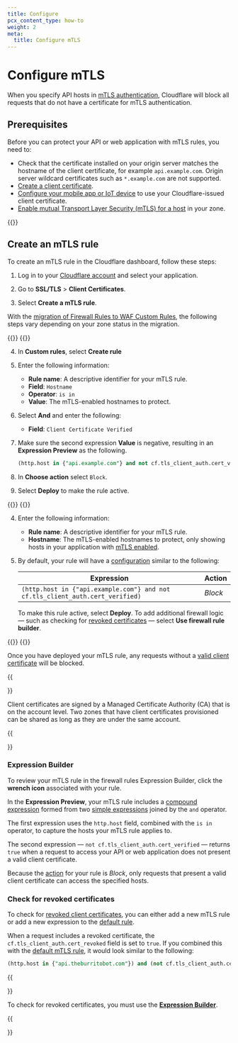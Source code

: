 ```yaml
---
title: Configure
pcx_content_type: how-to
weight: 2
meta:
  title: Configure mTLS
---
```


# Configure mTLS

When you specify API hosts in [mTLS authentication](/api-shield/security/mtls/), Cloudflare will block all requests that do not have a certificate for mTLS authentication.

## Prerequisites

Before you can protect your API or web application with mTLS rules, you need to:

- Check that the certificate installed on your origin server matches the hostname of the client certificate, for example `api.example.com`. Origin server wildcard certificates such as `*.example.com` are not supported.
- [Create a client certificate](/ssl/client-certificates/create-a-client-certificate/).
- [Configure your mobile app or IoT device](/ssl/client-certificates/configure-your-mobile-app-or-iot-device/) to use your Cloudflare-issued client certificate.
- [Enable mutual Transport Layer Security (mTLS) for a host](/ssl/client-certificates/enable-mtls/) in your zone.

{{<render file="_cloudflare-managed-client-cert.md" productFolder="ssl" >}}

## Create an mTLS rule

To create an mTLS rule in the Cloudflare dashboard, follow these steps:

1. Log in to your [Cloudflare account](https://dash.cloudflare.com) and select your application.

2. Go to **SSL/TLS** > **Client Certificates**.

3. Select **Create a mTLS rule**.

With the [migration of Firewall Rules to WAF Custom Rules](/waf/reference/migration-guides/firewall-rules-to-custom-rules/), the following steps vary depending on your zone status in the migration.

{{<tabs labels="Custom Rules | Firewall Rules">}}
{{<tab label="custom rules" no-code="true">}}
 
4. In **Custom rules**, select **Create rule**

5. Enter the following information:

    - **Rule name**: A descriptive identifier for your mTLS rule.
    - **Field**: `Hostname`
    - **Operator**: `is in`
    - **Value**: The mTLS-enabled hostnames to protect.

6. Select **And** and enter the following:

    - **Field**: `Client Certificate Verified`

7. Make sure the second expression **Value** is negative, resulting in an **Expression Preview** as the following.

    ```sql
    (http.host in {"api.example.com"} and not cf.tls_client_auth.cert_verified)
    ```

8. In **Choose action** select `Block`.

9. Select **Deploy** to make the rule active.

{{</tab>}}
{{<tab label="firewall rules" no-code="true">}}
 
4. Enter the following information:

    - **Rule name**: A descriptive identifier for your mTLS rule.
    - **Hostname**: The mTLS-enabled hostnames to protect, only showing hosts in your application with [mTLS enabled](/ssl/client-certificates/enable-mtls/).

5. By default, your rule will have a [configuration](#expression-builder) similar to the following:

    | **Expression**                                                                | **Action** |
    | ----------------------------------------------------------------------------- | ---------- |
    | `(http.host in {"api.example.com"} and not cf.tls_client_auth.cert_verified)` | _Block_    |

    To make this rule active, select **Deploy**. To add additional firewall logic — such as checking for [revoked certificates](#check-for-revoked-certificates) — select **Use firewall rule builder**.

{{</tab>}}
{{</tabs>}}


Once you have deployed your mTLS rule, any requests without a [valid client certificate](/ssl/client-certificates/) will be blocked.

{{<Aside type="warning" header="Important">}}

Client certificates are signed by a Managed Certificate Authority (CA) that is on the account level. Two zones that have client certificates provisioned can be shared as long as they are under the same account.

{{</Aside>}}

### Expression Builder

To review your mTLS rule in the firewall rules Expression Builder, click the **wrench icon** associated with your rule.

In the **Expression Preview**, your mTLS rule includes a [compound expression](/ruleset-engine/rules-language/expressions/#compound-expressions) formed from two [simple expressions](/ruleset-engine/rules-language/expressions/#simple-expressions) joined by the `and` operator.

The first expression uses the `http.host` field, combined with the `is in` operator, to capture the hosts your mTLS rule applies to.

The second expression — `not cf.tls_client_auth.cert_verified` — returns `true` when a request to access your API or web application does not present a valid client certificate.

Because the [action](/firewall/cf-firewall-rules/actions/) for your rule is _Block_, only requests that present a valid client certificate can access the specified hosts.

### Check for revoked certificates

To check for [revoked client certificates](/ssl/client-certificates/revoke-client-certificate/), you can either add a new mTLS rule or add a new expression to the [default rule](#expression-builder).

When a request includes a revoked certificate, the `cf.tls_client_auth.cert_revoked` field is set to `true`. If you combined this with the [default mTLS rule](#expression-builder), it would look similar to the following:

```sql
(http.host in {"api.theburritobot.com"}) and (not cf.tls_client_auth.cert_verified or cf.tls_client_auth.cert_revoked)
```

{{<Aside type="note">}}

To check for revoked certificates, you must use the [**Expression Builder**](#expression-builder).

{{</Aside>}}
